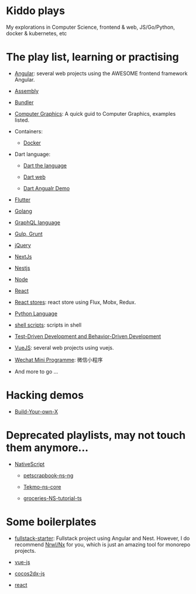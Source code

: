 # Kiddo plays

My explorations in Computer Science, frontend & web, JS/Go/Python, docker & kubernetes, etc

# The play list, learning or practising

- [Angular](./angular-playlist): several web projects using the AWESOME frontend framework Angular.

- [Assembly](./assembly)

- [Bundler](./bundler)

- [Computer Graphics](https://github.com/AkatQuas/webgl-playlist): A quick guid to Computer Graphics, examples listed.

- Containers:

  - [Docker](./docker)

- Dart language:

  - [Dart the language](./dart-language)

  - [Dart web](./dart-language/dart-web)

  - [Dart Angualr Demo](./dart-language/charge-system-demo)

- [Flutter](./flutter_playlist)

- [Golang](./golanger)

- [GraphQL language](./graphql-language)

- [Gulp, Grunt](./task-runners)

- [jQuery](./jQuery)

- [NextJs](./nextjs-playlist)

- [Nestjs](./nest-playlist)

- [Node](./node-playlist)

- [React](https://github.com/AkatQuas/react-playlist)

- [React stores](./react-stores): react store using Flux, Mobx, Redux.

- [Python Language](./python-language)

- [shell scripts](./shells): scripts in shell

- [Test-Driven Development and Behavior-Driven Development](./tdd-and-bdd)

- [VueJS](./vuejs): several web projects using vuejs.

- [Wechat Mini Programme](./wxma): 微信小程序

- And more to go ...

# Hacking demos

- [Build-Your-own-X](https://github.com/AkatQuas/build-your-own-x)

# Deprecated playlists, may not touch them anymore...

- [NativeScript](./nativescript/README.md)

  - [petscrapbook-ns-ng](./nativescript/petscrapbook-ns-ng)

  - [Tekmo-ns-core](./nativescript/Tekmo-ns-core)

  - [groceries-NS-tutorial-ts](./nativescript/groceries-NS-tutorial-ts)

# Some boilerplates

- [fullstack-starter](./fullstack-starter): Fullstack project using Angular and Nest. However, I do recommend [Nrwl/Nx](https://github.com/nrwl/nx) for you, which is just an amazing tool for monorepo projects.

- [vue-js](https://github.com/AkatQuas/vue-boilerplate)

- [cocos2dx-js](https://github.com/AkatQuas/cocos-js-boilerplate)

- [react](https://github.com/AkatQuas/react-boilerplate)
